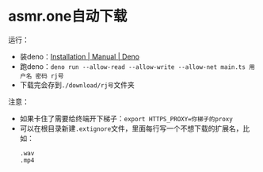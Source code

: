 # asmr.one自动下载

运行：
* 装deno：[Installation | Manual | Deno](https://deno.land/manual@v1.28.2/getting_started/installation)
* 跑deno：`deno run --allow-read --allow-write --allow-net main.ts 用户名 密码 rj号`
* 下载完会存到`./download/rj号`文件夹

注意：
* 如果卡住了需要给终端开下梯子：`export HTTPS_PROXY=你梯子的proxy`
* 可以在根目录新建`.extignore`文件，里面每行写一个不想下载的扩展名，比如：
  ```
  .wav
  .mp4
  ```
